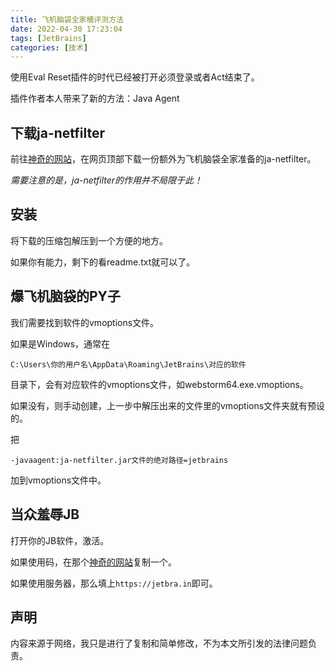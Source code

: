 ```yaml
---
title: 飞机脑袋全家桶评测方法
date: 2022-04-30 17:23:04
tags: [JetBrains]
categories: [技术]
---
```


使用Eval Reset插件的时代已经被打开必须登录或者Act结束了。

插件作者本人带来了新的方法：Java Agent

## 下载ja-netfilter

前往[神奇的网站](https://jetbra.in/s)，在网页顶部下载一份额外为飞机脑袋全家准备的ja-netfilter。

*需要注意的是，ja-netfilter的作用并不局限于此！*

## 安装

将下载的压缩包解压到一个方便的地方。

如果你有能力，剩下的看readme.txt就可以了。

## 爆飞机脑袋的PY子

我们需要找到软件的vmoptions文件。

如果是Windows，通常在
```
C:\Users\你的用户名\AppData\Roaming\JetBrains\对应的软件
```
目录下，会有对应软件的vmoptions文件，如webstorm64.exe.vmoptions。

如果没有，则手动创建，上一步中解压出来的文件里的vmoptions文件夹就有预设的。

把
```
-javaagent:ja-netfilter.jar文件的绝对路径=jetbrains
```
加到vmoptions文件中。

## 当众羞辱JB

打开你的JB软件，激活。

如果使用码，在那个[神奇的网站](https://jetbra.in/s)复制一个。

如果使用服务器，那么填上```https://jetbra.in```即可。

## 声明

内容来源于网络，我只是进行了复制和简单修改，不为本文所引发的法律问题负责。